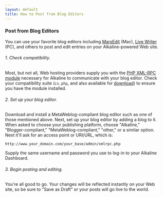 ```yaml
---
layout: default
title: How to Post from Blog Editors
---
```


### Post from Blog Editors

You can use your favorite blog editors including [MarsEdit](http://www.red-sweater.com/marsedit/) (Mac), [Live Writer](http://explore.live.com/windows-live-writer) (PC), and others to post and edit entries on your Alkaline-powered Web site.

###### 1. Check compatibility.

Most, but not all, Web hosting providers supply you with the [PHP XML-RPC module](http://us3.php.net/xmlrpc) necessary for Alkaline to communicate with your blog editor. Check your compatibility suite (`cs.php`, and also available for [download](/compatibility/)) to ensure you have the module installed.

###### 2. Set up your blog editor.

Download and install a MetaWeblog-compliant blog editor such as one of those mentioned above. Next, set up your blog editor by adding a blog to it. When asked to choose your publishing platform, choose "Alkaline," "Blogger-compliant," "MetaWeblog-compliant," "other," or a similar option. Next it'll ask for an access point or URI/URL, which is:

	http://www.your_domain.com/your_base/admin/xmlrpc.php

Supply the same username and password you use to log-in to your Alkaline Dashboard.

###### 3. Begin posting and editing.

You're all good to go. Your changes will be reflected instantly on your Web site, so be sure to "Save as Draft" or your posts will go live to the world.
